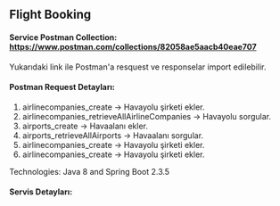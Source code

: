 ## Flight Booking

#### Service Postman Collection: https://www.postman.com/collections/82058ae5aacb40eae707

Yukarıdaki link ile Postman'a resquest ve responselar import edilebilir.

#### Postman Request Detayları:
1. airlinecompanies_create -> Havayolu şirketi ekler.
2. airlinecompanies_retrieveAllAirlineCompanies -> Havayolu sorgular.
3. airports_create -> Havaalanı ekler.
4. airports_retrieveAllAirports -> Havaalanı sorgular.
5. airlinecompanies_create -> Havayolu şirketi ekler.
6. airlinecompanies_create -> Havayolu şirketi ekler.


Technologies: Java 8 and Spring Boot 2.3.5


#### Servis Detayları:
